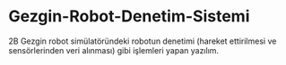 # Gezgin-Robot-Denetim-Sistemi
2B Gezgin robot simülatöründeki robotun denetimi (hareket ettirilmesi ve sensörlerinden veri alınması) gibi işlemleri yapan yazılım.

